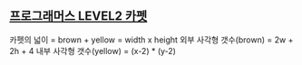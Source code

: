 ## [프로그래머스 LEVEL2 카펫](https://programmers.co.kr/learn/courses/30/lessons/42842)

카펫의 넓이 = brown + yellow = width x height
외부 사각형 갯수(brown) = 2w + 2h + 4
내부 사각형 갯수(yellow) = (x-2) * (y-2)
